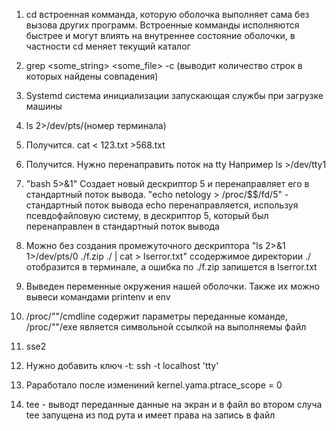 1. cd встроенная комманда, которую оболочка выполняет сама без вызова других программ.
Встроенные комманды исполняются быстрее и могут влиять на внутреннее состояние оболочки, в частности cd меняет текущий каталог

2. grep <some_string> <some_file> -c (выводит количество строк в которых найдены совпадения)

3. Systemd система инициализации запускающая службы при загрузке машины

4. ls 2>/dev/pts/(номер терминала)

5. Получится. cat < 123.txt >568.txt

6. Получится. Нужно перенаправить поток на tty
Например ls >/dev/tty1

7. "bash 5>&1" Создает новый дескриптор 5 и перенаправляет его в стандартный поток вывода.
"echo netology > /proc/$$/fd/5" - стандартный поток вывода echo перенаправляется,
используя псевдофайловую систему, в дескриптор 5, который был перенаправлен в стандартный поток вывода

8. Можно без создания промежуточного дескриптора  "ls 2>&1 1>/dev/pts/0 ./f.zip ./ | cat > lserror.txt"
ссодержимое директории ./ отобразится в терминале, а ошибка по ./f.zip запишется в lserror.txt

9. Выведен переменные окружения нашей оболочки. Также их можно вывеси командами printenv и env

10. /proc/"<PID>"/cmdline содержит параметры переданные команде,
/proc/"<PID>"/exe является символьной ссылкой на выполняемы файл

11. sse2

12. Нужно добавить ключ -t:  ssh -t localhost 'tty'

13. Pаработало после измениний kernel.yama.ptrace_scope = 0 

14. tee - выводт переданные данные на экран и в файл
 во втором случа tee запущена из под рута и имеет права на запись в файл

